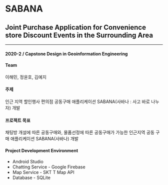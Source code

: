 # SABANA
## Joint Purchase Application for Convenience store Discount Events in the Surrounding Area

---

#### 2020-2 / Capstone Design in Geoinformation Engineering

#### Team
이해민, 정윤호, 김예지

#### 주제
인근 지역 할인행사 편의점 공동구매 애플리케이션 SABANA(사바나 : 사고 바로 나누자) 개발

#### 프로젝트 목표
채팅방 개설에 따른 공동구매와, 물품선정에 따른 공동구매가 가능한 인근지역 공동 구매 애플리케이션 SABANA(사바나) 개발

#### Project Development Environment
- Android Studio
- Chatting Service - Google Firebase
- Map Service - SKT T Map API
- Database - SQLite
